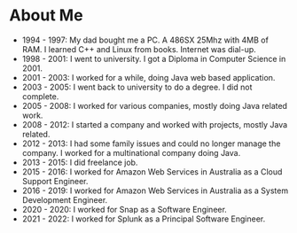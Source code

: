 # About Me

- 1994 - 1997: My dad bought me a PC. A 486SX 25Mhz with 4MB of RAM. I learned C++ and Linux from books. Internet was dial-up.
- 1998 - 2001: I went to university. I got a Diploma in Computer Science in 2001.
- 2001 - 2003: I worked for a while, doing Java web based application.
- 2003 - 2005: I went back to university to do a degree. I did not complete.
- 2005 - 2008: I worked for various companies, mostly doing Java related work.
- 2008 - 2012: I started a company and worked with projects, mostly Java related.
- 2012 - 2013: I had some family issues and could no longer manage the company. I worked for a multinational company doing Java.
- 2013 - 2015: I did freelance job.
- 2015 - 2016: I worked for Amazon Web Services in Australia as a Cloud Support Engineer.
- 2016 - 2019: I worked for Amazon Web Services in Australia as a System Development Engineer.
- 2020 - 2020: I worked for Snap as a Software Engineer.
- 2021 - 2022: I worked for Splunk as a Principal Software Engineer.
